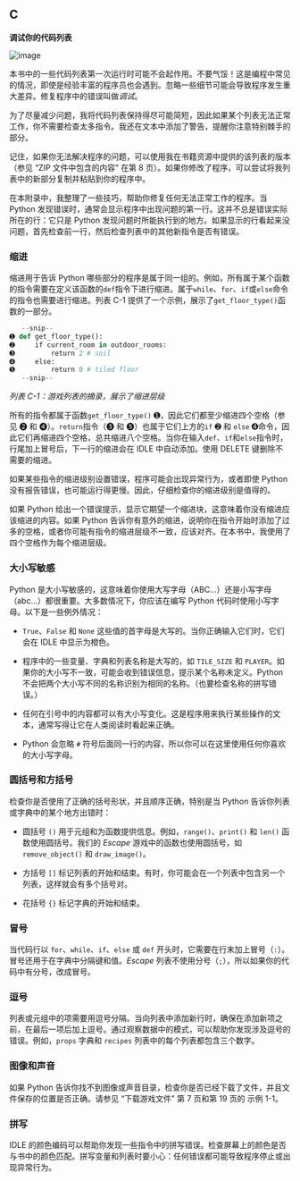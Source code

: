 ## **C**

**调试你的代码列表**

![image](img/common01.jpg)

本书中的一些代码列表第一次运行时可能不会起作用。不要气馁！这是编程中常见的情况，即使是经验丰富的程序员也会遇到。忽略一些细节可能会导致程序发生重大差异。修复程序中的错误叫做*调试*。

为了尽量减少问题，我将代码列表保持得尽可能简短，因此如果某个列表无法正常工作，你不需要检查太多指令。我还在文本中添加了警告，提醒你注意特别棘手的部分。

记住，如果你无法解决程序的问题，可以使用我在书籍资源中提供的该列表的版本（参见 “ZIP 文件中包含的内容” 在第 8 页）。如果你修改了程序，可以尝试将我列表中的新部分复制并粘贴到你的程序中。

在本附录中，我整理了一些技巧，帮助你修复任何无法正常工作的程序。当 Python 发现错误时，通常会显示程序中出现问题的第一行。这并不总是错误实际所在的行：它只是 Python 发现问题时所能执行到的地方。如果显示的行看起来没问题，首先检查前一行，然后检查列表中的其他新指令是否有错误。

### **缩进**

缩进用于告诉 Python 哪些部分的程序是属于同一组的。例如，所有属于某个函数的指令需要在定义该函数的`def`指令下进行缩进。属于`while`、`for`、`if`或`else`命令的指令也需要进行缩进。列表 C-1 提供了一个示例，展示了`get_floor_type()`函数的一部分。

```py
   --snip--
➊ def get_floor_type():
➋     if current_room in outdoor_rooms:
➌         return 2 # soil
➍     else:
➎         return 0 # tiled floor       
   --snip--
```

*列表 C-1：游戏列表的摘录，展示了缩进层级*

所有的指令都属于函数`get_floor_type()` ➊，因此它们都至少缩进四个空格（参见 ➋ 和 ➍）。`return`指令（➌ 和 ➎）也属于它们上方的`if` ➋ 和 `else` ➍命令，因此它们再缩进四个空格，总共缩进八个空格。当你在输入`def`、`if`和`else`指令时，行尾加上冒号后，下一行的缩进会在 IDLE 中自动添加。使用 DELETE 键删除不需要的缩进。

如果某些指令的缩进级别设置错误，程序可能会出现异常行为，或者即使 Python 没有报告错误，也可能运行得更慢。因此，仔细检查你的缩进级别是值得的。

如果 Python 给出一个错误提示，显示它期望一个缩进块，这意味着你没有缩进应该缩进的内容。如果 Python 告诉你有意外的缩进，说明你在指令开始时添加了过多的空格，或者你可能有指令的缩进层级不一致，应该对齐。在本书中，我使用了四个空格作为每个缩进层级。

### **大小写敏感**

Python 是大小写敏感的，这意味着你使用大写字母（ABC...）还是小写字母（abc...）都很重要。大多数情况下，你应该在编写 Python 代码时使用小写字母。以下是一些例外情况：

+   `True`、`False` 和 `None` 这些值的首字母是大写的。当你正确输入它们时，它们会在 IDLE 中显示为橙色。

+   程序中的一些变量、字典和列表名称是大写的，如 `TILE_SIZE` 和 `PLAYER`。如果你的大小写不一致，可能会收到错误信息，提示某个名称未定义。Python 不会把两个大小写不同的名称识别为相同的名称。（也要检查名称的拼写错误。）

+   任何在引号中的内容都可以有大小写变化。这是程序用来执行某些操作的文本，通常写得让它在人类阅读时看起来正确。

+   Python 会忽略 `#` 符号后面同一行的内容，所以你可以在这里使用任何你喜欢的大小写字母。

### **圆括号和方括号**

检查你是否使用了正确的括号形状，并且顺序正确，特别是当 Python 告诉你列表或字典中的某个地方出错时：

+   圆括号 `()` 用于元组和为函数提供信息。例如，`range()`、`print()` 和 `len()` 函数使用圆括号。我们的 *Escape* 游戏中的函数也使用圆括号，如 `remove_object()` 和 `draw_image()`。

+   方括号 `[]` 标记列表的开始和结束。有时，你可能会在一个列表中包含另一个列表，这样就会有多个括号对。

+   花括号 `{}` 标记字典的开始和结束。

### **冒号**

当代码行以 `for`、`while`、`if`、`else` 或 `def` 开头时，它需要在行末加上冒号（`:`）。冒号还用于在字典中分隔键和值。*Escape* 列表不使用分号（`;`），所以如果你的代码中有分号，改成冒号。

### **逗号**

列表或元组中的项需要用逗号分隔。当向列表中添加新行时，确保在添加新项之前，在最后一项后加上逗号。通过观察数据中的模式，可以帮助你发现涉及逗号的错误。例如，`props` 字典和 `recipes` 列表中的每个列表都包含三个数字。

### **图像和声音**

如果 Python 告诉你找不到图像或声音目录，检查你是否已经下载了文件，并且文件保存的位置是否正确。请参见 “下载游戏文件” 第 7 页和第 19 页的 示例 1-1。

### **拼写**

IDLE 的颜色编码可以帮助你发现一些指令中的拼写错误。检查屏幕上的颜色是否与书中的颜色匹配。拼写变量和列表时要小心：任何错误都可能导致程序停止或出现异常行为。
